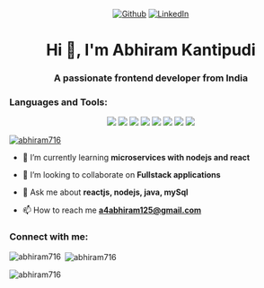 <p align = "center">
  <a href="https://github.com/Abhiram716" target="_blank"><img alt="Github" src="https://img.shields.io/badge/GitHub-%2312100E.svg?&style=for-the-badge&logo=Github&logoColor=white" /></a> 
  <a href="https://www.linkedin.com/in/abhiram716" target="_blank"><img alt="LinkedIn" src="https://img.shields.io/badge/linkedin-%230077B5.svg?&style=for-the-badge&logo=linkedin&logoColor=white" /></a>
</p>
<h1 align="center">Hi 👋, I'm Abhiram Kantipudi</h1>

<h3 align="center">A passionate frontend developer from India</h3>

<h3 align="left">Languages and Tools:</h3>
<p align = "center">
  <a href="#" target="_blank"><img src="https://img.shields.io/badge/JavaScript-%23222222.svg?&style=for-the-badge&logo=javascript&logoColor=white" /></a>
  <a href="#" target="_blank"><img src="https://img.shields.io/badge/html5-%23E34F26.svg?&style=for-the-badge&logo=html5&logoColor=white" /></a>
  <a href="#" target="_blank"><img src="https://img.shields.io/badge/css3-%231572B6.svg?&style=for-the-badge&logo=css3&logoColor=white" /></a>
  <a href="#" target="_blank"><img src="https://img.shields.io/badge/Linux-%23333333.svg?&style=for-the-badge&logo=linux&logoColor=white" /></a>
  <a href="#" target="_blank"><img src="https://img.shields.io/badge/Git-%23F05032.svg?&style=for-the-badge&logo=git&logoColor=white" /></a>
  <a href="#" target="_blank"><img src="https://img.shields.io/badge/Node.JS-%23339933.svg?&style=for-the-badge&logo=node.js&logoColor=white" /></a>
  <a href="#" target="_blank"><img src="https://img.shields.io/static/v1?style=for-the-badge&message=GitHub&color=181717&logo=GitHub&logoColor=FFFFFF&label=" /></a>
  <a href="#" target="_blank"><img src="https://img.shields.io/static/v1?style=for-the-badge&message=Visual+Studio+Code&color=007ACC&logo=Visual+Studio+Code&logoColor=FFFFFF&label=" /></a>
</p>

<p align="left"> <a href="https://github.com/ryo-ma/github-profile-trophy"><img src="https://github-profile-trophy.vercel.app/?username=abhiram716" alt="abhiram716" /></a> </p>

- 🌱 I’m currently learning **microservices with nodejs and react**

- 👯 I’m looking to collaborate on **Fullstack applications**

- 💬 Ask me about **reactjs, nodejs, java, mySql**

- 📫 How to reach me **a4abhiram125@gmail.com**

<h3 align="left">Connect with me:</h3>
<p align="left">
</p>

<p><img align="left" src="https://github-readme-stats.vercel.app/api/top-langs?username=abhiram716&show_icons=true&locale=en&layout=compact" alt="abhiram716" /></p>

<p>&nbsp;<img align="center" src="https://github-readme-stats.vercel.app/api?username=abhiram716&show_icons=true&locale=en" alt="abhiram716" /></p>

<p><img align="center" src="https://github-readme-streak-stats.herokuapp.com/?user=abhiram716&" alt="abhiram716" /></p>



